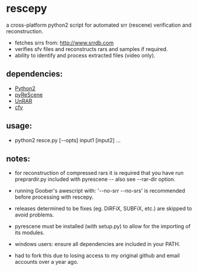 rescepy
=====

a cross-platform python2 script for automated srr (rescene) verification and reconstruction.

* fetches srrs from: http://www.srrdb.com
* verifies sfv files and reconstructs rars and samples if required.
* ability to identify and process extracted files (video only).


## dependencies:

* [Python2][python]
* [pyReScene][pyrescene]
* [UnRAR][unrar]
* [cfv][cfv]


## usage:

* python2 resce.py [--opts] input1 [input2] ...


## notes:

* for reconstruction of compressed rars it is required that you have run preprardir.py included with pyrescene -- also see --rar-dir option.
* running Goober's awescript with: '--no-srr --no-srs' is recommended before processing with rescepy.
* releases determined to be fixes (eg. DiRFiX, SUBFiX, etc.) are skipped to avoid problems.
* pyrescene must be installed (with setup.py) to allow for the importing of its modules.
* windows users: ensure all dependencies are included in your PATH.

* had to fork this due to losing access to my original github and email accounts over a year ago.

[python]: http://www.python.org/
[pyrescene]: https://bitbucket.org/Gfy/pyrescene
[unrar]: http://www.rarlab.com/
[cfv]: http://cfv.sourceforge.net/
